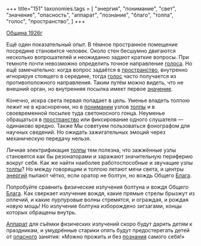 +++
title="151"
taxonomies.tags = [
 "энергия",
 "понимание",
 "свет",
 "значение",
 "опасность",
 "аппарат",
 "познание",
 "благо",
 "толпа",
 "голос",
 "пространство",
]
+++

[Община 1926г](/agni/1926)

Ещё один показательный опыт. В тёмное пространное помещение посредине становится человек. Около стен бесшумно двигаются несколько вопрошателей и неожиданно задают краткие вопросы. При темноте почти невозможно определить точное направление [голоса](/tags/[голос](/tags/голос)). Но ещё замечательно: когда вопрос задаётся в [пространство](/tags/пространство), внутренно игнорируя стоящего в середине, тогда [голос](/tags/голос) часто получается из противоположного направления. Таким путём можно видеть, что не внешний орган, но внутренняя посылка имеет первое [значение](/tags/значение).   

Конечно, искра света первая попадает в цель. Уменье владеть толпою лежит не в красноречии, но в [понимании](/tags/понимание) узлов [толпы](/tags/толпа) и в своевременной посылке туда светоносного гонца. Неуменье обращаться в [пространство](/tags/пространство) или фиксирование одного слушателя — одинаково вредно. Также Мы советуем пользоваться фонографом для научных сведений. Но ожидать зажигательных эмоций через механическую передачу нельзя.   

Личная электрификация [толпы](/tags/толпа) тем полезна, что зажжённые узлы становятся как бы резонаторами и заражают значительную периферию вокруг себя. Как же найти наиболее работоспособные и звучащие узлы [толпы](/tags/толпа)? Но между говорящим и толпою летают мячи света, и центры [энергий](/tags/энергия) пылают чётко, если оратор не болтун, но вождь Общего [Блага](/tags/благо).   

Попробуйте сравнить физические излучения болтуна и вождя Общего [Блага](/tags/благо). Как сверкает излучение вождя, какие прямые стрелы брызжут из оплечий, и какие пурпуровые волны стремятся, и ограждая, и рождая новую мощь! Но излучение болтуна изборождено зигзагами, концы которых обращены внутрь.   

[Аппарат](/tags/аппарат) для съёмки физических излучений скоро будут дарить детям к праздникам, и умудрённые старики опять будут предостерегать детей от [опасного](/tags/опасность) занятия: «Можно прожить и без [познания](/tags/познание) самого себя!»   


